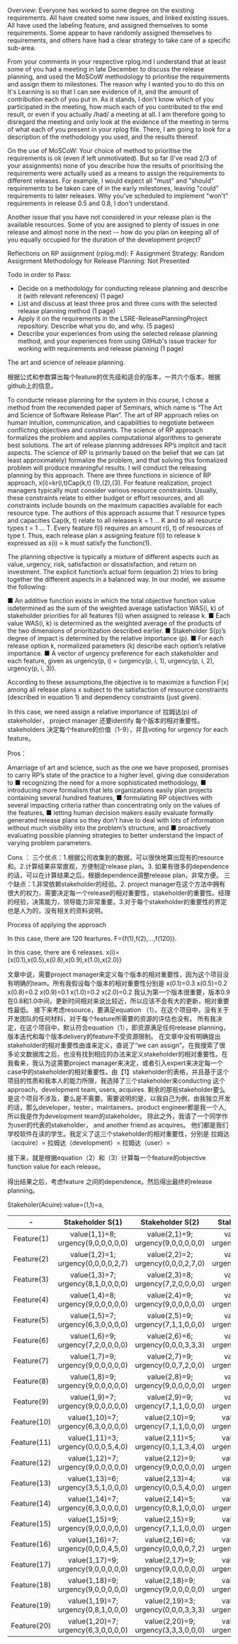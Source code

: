 Overview: Everyone has worked to some degree on the existing requirements. All have created some new issues, and linked existing issues. All have used the labeling feature, and assigned themselves to some requirements. Some appear to have randomly assigned themselves to requirements, and others have had a clear strategy to take care of a specific sub-area.

From your comments in your respective rplog.md I understand that at least some of you had a meeting in late December to discuss the release planning, and used the MoSCoW methodology to prioritise the requirements and assign them to milestones. The reason why I wanted you to do this on It's Learning is so that I can see evidence of it, and the amount of contribution each of you put in. As it stands, I don't know which of you participated in the meeting, how much each of you contributed to the end result, or even if you actually /had/ a meeting at all. I am therefore going to disregard the meeting and only look at the evidence of the meeting in terms of what each of you present in your rplog file. There, I am going to look for a description of the methodology you used, and the results thereof.

On the use of MoSCoW: Your choice of method to prioritise the requirements is ok (even if left unmotivated). But so far (I've read 2/3 of your assignments) none of you describe how the results of prioritising the requirements were actually used as a means to assign the requirements to different releases. For example, I would expect all "must" and "should" requirements to be taken care of in the early milestones, leaving "could" requirements to later releases. Why you've scheduled to implement "won't" requirements in release 0.5 and 0.8, I don't understand.

Another issue that you have not considered in your release plan is the available resources. Some of you are assigned to plenty of issues in one release and almost none in the next -- how do you plan on keeping all of you equally occupied for the duration of the development project?

Reflections on RP assignment (rplog.md): F
Assignment Strategy: Random Assignment
Methodology for Release Planning: Not Presented


Todo in order to Pass:
- Decide on a methodology for conducting release planning and describe it (with relevant references) (1 page)
- List and discuss at least three pros and three cons with the selected release planning method (1 page)
- Apply it on the requirements in the LSRE-ReleasePlanningProject repository. Describe what you do, and why. (5 pages)
- Describe your experiences from using the selected release planning method, and your experiences from using GitHub's issue tracker for working with requirements and release planning (1 page)


The art and science of release planning.

根据公式和参数算出每个feature的优先级和适合的版本，一共六个版本，根据github上的信息。

To conducte release planning for the system in this course, I chose a method from the recomended paper of Seminars, which name is “The Art and Science of Software Release Plan”. The art of RP approach relies on human intuition, communication, and capabilities to negotiate between conflicting objectives and constraints. The science of RP approach formalizes the problem and applies computational algorithms to generate best solutions. The art of release planning addresses RP’s implicit and tacit aspects. The science of RP is primarily based on the belief that we can (at least approximately) formalize the problem, and that solving this formalized problem will produce meaningful results. I will conduct the releasing planning by this approach.  There are three functions in sicience of RP approach, 
x(i)=kr(i,t)Cap(k,t)                    (1),(2),(3). 
For feature realization, project managers typically must consider various resource constraints. Usually, these constraints relate to either budget or effort resources, and all constraints include bounds on the maximum capacities available for each resource type. The authors of this approach assume that T resource types and capacities Cap(k, t) relate to all releases k = 1 … K and to all resource types t = 1 … T. Every feature f(i) requires an amount r(i, t) of resources of type t. Thus, each release plan x assigning feature f(i) to release k expressed as x(i) = k must satisfy the function(1).


The planning objective is typically a mixture of different aspects such as value, urgency, risk, satisfaction or dissatisfaction, and return on investment. The explicit function’s actual form (equation 2) tries to bring together the different aspects in a balanced way. In our model, we assume the following:


■ An additive function exists in which the total objective function value isdetermined as the sum of the weighted average satisfaction WAS(i, k) of stakeholder priorities for all features f(i) when assigned to release k.
■ Each value WAS(i, k) is determined as the weighted average of the products of the two dimensions of prioritization described earlier. 
■ Stakeholder S(p)’s degree of impact is determined by the relative importance (p).
■ For each release option k, normalized parameters (k) describe each option’s relative importance. 
■ A vector of urgency preference for each stakeholder and each feature, given as urgency(p, i) = (urgency(p, i, 1), urgency(p, i, 2), urgency(p, i, 3)).


According to these assumptions,the objective is to maximize a function F(x) among all release plans x subject to the satisfaction of resource constraints (described in equation 1) and dependency constraints (just given).  


In this case, we need assign a relative importance of 拉姆达(p) of stakeholder， project manager 还要identify 每个版本的相对重要性。 stakeholders 决定每个feature的价值（1-9），并且voting for urgency for each feature。


Pros：


Amarriage of art and science, such as the one we have proposed, promises to carry RP’s state of the practice to a higher level, giving due consideration to 
■ recognizing the need for a more sophisticated methodology, 
■ introducing more formalism that lets organizations easily plan projects containing several hundred features, 
■ formulating RP objectives with several impacting criteria rather than concentrating only on the values of the features, 
■ letting human decision makers easily evaluate formally generated release plans so they don’t have to deal with lots of information without much visibility into the problem’s structure, and 
■ proactively evaluating possible planning strategies to better understand the impact of varying problem parameters.






Cons ：
三个优点：1.根据公司收集到的数据，可以很快地算出现有的resource和。2.计算结果非常直观，方便制定release plan。3. 如果有很多的dependence的话，可以在计算结果之后，根据dependence调整release plan，非常方便。
三个缺点：1.非常依赖stakeholder的经验。2. project manager在这个方法中拥有很大的权力，需要决定每一个release的相对重要性，stakeholder的重要性。经理的经验，决策能力，领导能力非常重要。3.对于每个stakeholder的重要性的界定也是人为的，没有相关的资料说明。


Process of applying the approach


In this case, there are 120 feartures.
F={f(1),f(2),...,f(120)}.


In this case, there are 6 releases.
x(i)={x(0.1),x(0.5),x(0.8),x(0.9),x(1.0),x(2.0)}


文章中说，需要project manager来定义每个版本的相对重要性，因为这个项目没有明确的team。所有我假设每个版本的相对重要性分别是
x(0.1)=0.3
x(0.5)=0.2
x(0.8)=0.2
x(0.9)=0.1
x(1.0)=0.2
x(2.0)=0.2
我认为第一个版本很重要，版本0.9在0.8和1.0中间，更新时间相对来说比较近，所以应该不会有大的更新，相对重要性最低。
接下来考虑resource，要满足equation （1）。在这个项目中，没有关于开发团队的任何材料，对于每个feature所需要的资源的评估也没有。 所有我决定，在这个项目中，默认符合equation（1），即资源满足任何release planning，版本迭代和每个版本delivery的feature不受资源限制。
在文章中没有明确提出stakeholder的相对重要性由谁来定义，直说了“we can assign”。在我搜索了很多论文数据库之后，也没有找到相应的办法来定义stakeholder的相对重要性。在我看来，我认为这需要project manager来决定，或者引入expert来决定每一个case中的stakeholder的相对重要性。由【1】stakeholder的表格，并且基于这个项目的性质和我本人的能力所限，我选择了三个stakeholder来conducting 这个approach，development team, users, acquires. 剩余的那些stakeholder要么是这个项目不涉及，要么是不需要。需要说明的是，以我自己为例，由我独立开发的话，那么developer，tester，maintainers，product engineer都是我一个人, 所以我是作为development team的stakeholder。 除此之外，我请了一个同学作为user的代表的stakeholder， and another friend as acquires。 他们都是我们学校软件在读的学生。我定义了这三个stakeholder的相对重要性，分别是
拉姆达（acquire）=
拉姆达（development）=
拉姆达（user）=


接下来，就是根据equation（2）和（3）计算每一个feature的objective function value for each release。


得出结果之后，考虑feature 之间的dependence。然后得出最终的release planning。




Stakeholer(Acuire):value=(1,1)=a, 




| - | Stakeholder S(1) | Stakeholder S(2) | Stakeholder S(3) |
| :-------------: | :-------------: | :-------------: |:-------------: |
|Feature(1)| value(1,1)=8; urgency(9,0,0,0,0,0)|value(2,1)=9; urgency(9,0,0,0,0,0)| value(3,1)=6; urgency(7,2,0,0,0,0)|
|Feature(2)| value(1,2)=1; urgency(0,0,0,0,2,7)|value(2,2)=2; urgency(0,0,0,2,7,0)| value(3,2)=5; urgency(0,0,2,3,4,0)|
|Feature(3)| value(1,3)=7; urgency(8,1,0,0,0,0)|value(2,3)=8; urgency(7,2,0,0,0,0)| value(3,3)=5; urgency(2,2,2,2,1,1)|
|Feature(4)| value(1,4)=8; urgency(9,0,0,0,0,0)|value(2,4)=9; urgency(9,0,0,0,0,0)| value(3,4)=9; urgency(8,1,0,0,0,0)|
|Feature(5)| value(1,5)=7; urgency(6,3,0,0,0,0)|value(2,5)=9; urgency(7,1,1,0,0,0)| value(3,5)=8; urgency(8,1,0,0,0,0)|
|Feature(6)| value(1,6)=9; urgency(7,2,0,0,0,0)|value(2,6)=6; urgency(0,0,0,3,3,3)| value(3,6)=5; urgency(1,2,2,2,2,2)|
|Feature(7)| value(1,7)=9; urgency(9,0,0,0,0,0)|value(2,7)=9; urgency(0,0,7,2,0,0)| value(3,7)=9; urgency(8,1,0,0,0,0)|
|Feature(8)| value(1,8)=9; urgency(9,0,0,0,0,0)|value(2,8)=9; urgency(9,0,0,0,0,0)| value(3,8)=9; urgency(9,0,0,0,0,0)|
|Feature(9)| value(1,9)=7; urgency(9,0,0,0,0,0)|value(2,9)=9; urgency(7,1,1,0,0,0)| value(3,9)=8; urgency(8,1,0,0,0,0)|
|Feature(10)| value(1,10)=7; urgency(6,3,0,0,0,0)|value(2,10)=9; urgency(7,1,1,0,0,0)| value(3,10)=9; urgency(9,0,0,0,0,0)|
|Feature(11)| value(1,11)=3; urgency(0,0,0,5,4,0)|value(2,11)=5; urgency(0,1,1,3,4,0)| value(3,11)=5; urgency(0,5,4,0,0,0)|
|Feature(12)| value(1,12)=7; urgency(9,0,0,0,0,0)|value(2,12)=9; urgency(9,0,0,0,0,0)| value(3,12)=9; urgency(9,0,0,0,0,0)|
|Feature(13)| value(1,13)=6; urgency(3,5,1,0,0,0)|value(2,13)=4; urgency(0,0,5,4,0,0)| value(3,13)=9; urgency(7,2,0,0,0,0)|
|Feature(14)| value(1,14)=7; urgency(6,3,0,0,0,0)|value(2,14)=5; urgency(0,8,1,0,0,0)| value(3,14)=9; urgency(4,5,0,0,0,0)|
|Feature(15)| value(1,15)=9; urgency(9,0,0,0,0,0)|value(2,15)=9; urgency(7,1,1,0,0,0)| value(3,15)=9; urgency(9,0,0,0,0,0)|
|Feature(16)| value(1,16)=7; urgency(0,0,0,4,5,0)|value(2,16)=6; urgency(0,0,0,0,7,2)| value(3,16)=5; urgency(0,0,0,3,3,3)|
|Feature(17)| value(1,17)=9; urgency(9,0,0,0,0,0)|value(2,17)=9; urgency(9,0,0,0,0,0)| value(3,17)=9; urgency(9,0,0,0,0,0)|
|Feature(18)| value(1,18)=9; urgency(9,0,0,0,0,0)|value(2,18)=9; urgency(9,0,0,0,0,0)| value(3,18)=9; urgency(9,0,0,0,0,0)|
|Feature(19)| value(1,19)=7; urgency(0,8,1,0,0,0)|value(2,19)=3; urgency(0,0,0,3,3,3)| value(3,19)=9; urgency(7,2,0,0,0,0)|
|Feature(20)| value(1,20)=7; urgency(6,3,0,0,0,0)|value(2,20)=9; urgency(3,3,3,0,0,0)| value(3,20)=9; urgency(9,0,0,0,0,0)|
 

